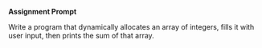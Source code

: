 **Assignment Prompt**

Write a program that dynamically allocates an array of integers, fills it with user input, then prints the sum of that array.
